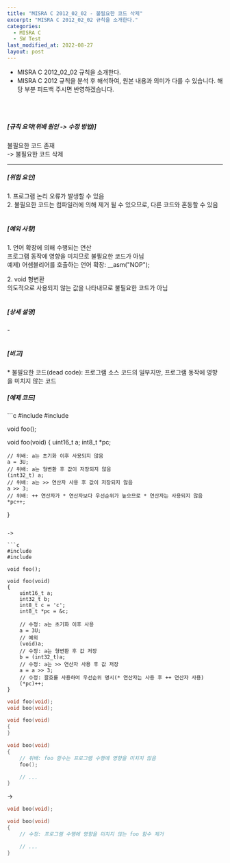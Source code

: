 ```yaml
---
title: "MISRA C 2012_02_02 - 불필요한 코드 삭제"
excerpt: "MISRA C 2012_02_02 규칙을 소개한다."
categories:
  - MISRA C
  - SW Test
last_modified_at: 2022-08-27
layout: post
---
```

- MISRA C 2012_02_02 규칙을 소개한다.
- MISRA C 2012 규칙을 분석 후 해석하여, 원본 내용과 의미가 다를 수 있습니다. 해당 부분 피드백 주시면 반영하겠습니다. 
<br>
<br>



<h5>
    [규칙 요약(위배 원인 -&gt; 수정 방법)]
</h5>
<p>
    불필요한 코드 존재
    <br>
    -&gt; 불필요한 코드 삭제
</p>
<hr>
<h5>
    [위험 요인]
</h5>
<p>
    1. 프로그램 논리 오류가 발생할 수 있음
    <br>
    2. 불필요한 코드는 컴파일러에 의해 제거 될 수 있으므로, 다른 코드와 혼동할 수 있음
    <br>
    &nbsp;
</p>
<h5>
    [예외 사항]
</h5>
<p>
    1. 언어 확장에 의해 수행되는 연산
    <br>
    프로그램 동작에 영향을 미치므로 불필요한 코드가 아님
    <br>
    예제) 어셈블리어를 호출하는 언어 확장: __asm("NOP");
</p>
<p>
    2. void 형변환
    <br>
    의도적으로 사용되지 않는 값을 나타내므로 불필요한 코드가 아님
    <br>
    &nbsp;
</p>
<h5>
    [상세 설명]
</h5>
<p>
    -
    <br>
    &nbsp;
</p>
<h5>
    [비고]
</h5>
<p>
    * 불필요한 코드(dead code): 프로그램 소스 코드의 일부지만, 프로그램 동작에 영향을 미치지 않는 코드
</p>
<h5>
    [예제 코드]
</h5>
```c
#include
#include

void foo();

void foo(void)
{
    uint16_t a;
    int8_t *pc;

    // 위배: a는 초기화 이후 사용되지 않음
    a = 3U;
    // 위배: a는 형변환 후 값이 저장되지 않음
    (int32_t) a;
    // 위배: a는 >> 연산자 사용 후 값이 저장되지 않음
    a >> 3;
    // 위배: ++ 연산자가 * 연산자보다 우선순위가 높으므로 * 연산자는 사용되지 않음
    *pc++;
}
```

->

```c
#include
#include

void foo();

void foo(void)
{
    uint16_t a;
    int32_t b;
    int8_t c = 'c';
    int8_t *pc = &c;

    // 수정: a는 초기화 이후 사용
    a = 3U;
    // 예외
    (void)a;
    // 수정: a는 형변환 후 값 저장
    b = (int32_t)a;
    // 수정: a는 >> 연산자 사용 후 값 저장
    a = a >> 3;
    // 수정: 괄호를 사용하여 우선순위 명시(* 연산자는 사용 후 ++ 연산자 사용)
    (*pc)++;
}
```

```c
void foo(void);
void boo(void);

void foo(void)
{
}

void boo(void)
{
    // 위배: foo 함수는 프로그램 수행에 영향을 미치지 않음
    foo();

    // ...
}
```

->

```c
void boo(void);

void boo(void)
{
    // 수정: 프로그램 수행에 영향을 미치지 않는 foo 함수 제거

    // ...
}
```